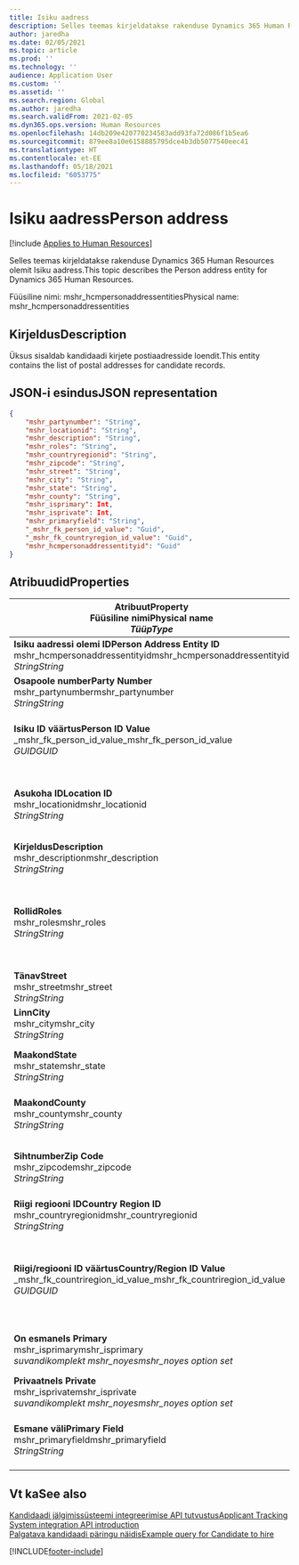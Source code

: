 ```yaml
---
title: Isiku aadress
description: Selles teemas kirjeldatakse rakenduse Dynamics 365 Human Resources olemit Isiku aadress.
author: jaredha
ms.date: 02/05/2021
ms.topic: article
ms.prod: ''
ms.technology: ''
audience: Application User
ms.custom: ''
ms.assetid: ''
ms.search.region: Global
ms.author: jaredha
ms.search.validFrom: 2021-02-05
ms.dyn365.ops.version: Human Resources
ms.openlocfilehash: 14db209e420770234583add93fa72d086f1b5ea6
ms.sourcegitcommit: 879ee8a10e6158885795dce4b3db5077540eec41
ms.translationtype: HT
ms.contentlocale: et-EE
ms.lasthandoff: 05/18/2021
ms.locfileid: "6053775"
---
```

# <a name="person-address"></a><span data-ttu-id="8b3ee-103">Isiku aadress</span><span class="sxs-lookup"><span data-stu-id="8b3ee-103">Person address</span></span>

[!include [Applies to Human Resources](../includes/applies-to-hr.md)]

<span data-ttu-id="8b3ee-104">Selles teemas kirjeldatakse rakenduse Dynamics 365 Human Resources olemit Isiku aadress.</span><span class="sxs-lookup"><span data-stu-id="8b3ee-104">This topic describes the Person address entity for Dynamics 365 Human Resources.</span></span>

<span data-ttu-id="8b3ee-105">Füüsiline nimi: mshr_hcmpersonaddressentities</span><span class="sxs-lookup"><span data-stu-id="8b3ee-105">Physical name: mshr_hcmpersonaddressentities</span></span>

## <a name="description"></a><span data-ttu-id="8b3ee-106">Kirjeldus</span><span class="sxs-lookup"><span data-stu-id="8b3ee-106">Description</span></span>

<span data-ttu-id="8b3ee-107">Üksus sisaldab kandidaadi kirjete postiaadresside loendit.</span><span class="sxs-lookup"><span data-stu-id="8b3ee-107">This entity contains the list of postal addresses for candidate records.</span></span>

## <a name="json-representation"></a><span data-ttu-id="8b3ee-108">JSON-i esindus</span><span class="sxs-lookup"><span data-stu-id="8b3ee-108">JSON representation</span></span>

```json
{
    "mshr_partynumber": "String",
    "mshr_locationid": "String",
    "mshr_description": "String",
    "mshr_roles": "String",
    "mshr_countryregionid": "String",
    "mshr_zipcode": "String",
    "mshr_street": "String",
    "mshr_city": "String",
    "mshr_state": "String",
    "mshr_county": "String",
    "mshr_isprimary": Int,
    "mshr_isprivate": Int,
    "mshr_primaryfield": "String",
    "_mshr_fk_person_id_value": "Guid",
    "_mshr_fk_countryregion_id_value": "Guid",
    "mshr_hcmpersonaddressentityid": "Guid"
}
```

## <a name="properties"></a><span data-ttu-id="8b3ee-109">Atribuudid</span><span class="sxs-lookup"><span data-stu-id="8b3ee-109">Properties</span></span>

| <span data-ttu-id="8b3ee-110">Atribuut</span><span class="sxs-lookup"><span data-stu-id="8b3ee-110">Property</span></span><br><span data-ttu-id="8b3ee-111">**Füüsiline nimi**</span><span class="sxs-lookup"><span data-stu-id="8b3ee-111">**Physical name**</span></span><br><span data-ttu-id="8b3ee-112">**_Tüüp_**</span><span class="sxs-lookup"><span data-stu-id="8b3ee-112">**_Type_**</span></span> | <span data-ttu-id="8b3ee-113">Kasuta</span><span class="sxs-lookup"><span data-stu-id="8b3ee-113">Use</span></span> | <span data-ttu-id="8b3ee-114">Kirjeldus</span><span class="sxs-lookup"><span data-stu-id="8b3ee-114">Description</span></span> |
| --- | --- | --- |
| <span data-ttu-id="8b3ee-115">**Isiku aadressi olemi ID**</span><span class="sxs-lookup"><span data-stu-id="8b3ee-115">**Person Address Entity ID**</span></span><br><span data-ttu-id="8b3ee-116">mshr_hcmpersonaddressentityid</span><span class="sxs-lookup"><span data-stu-id="8b3ee-116">mshr_hcmpersonaddressentityid</span></span><br><span data-ttu-id="8b3ee-117">*String*</span><span class="sxs-lookup"><span data-stu-id="8b3ee-117">*String*</span></span> | <span data-ttu-id="8b3ee-118">Kirjutuskaitstud</span><span class="sxs-lookup"><span data-stu-id="8b3ee-118">Read-only</span></span><br><span data-ttu-id="8b3ee-119">Nõutav</span><span class="sxs-lookup"><span data-stu-id="8b3ee-119">Required</span></span> | <span data-ttu-id="8b3ee-120">Olemi kirje süsteemi loodud kordumatu identifikaator.</span><span class="sxs-lookup"><span data-stu-id="8b3ee-120">System-generated unique identifier for the entity record.</span></span> |
| <span data-ttu-id="8b3ee-121">**Osapoole number**</span><span class="sxs-lookup"><span data-stu-id="8b3ee-121">**Party Number**</span></span><br><span data-ttu-id="8b3ee-122">mshr_partynumber</span><span class="sxs-lookup"><span data-stu-id="8b3ee-122">mshr_partynumber</span></span><br><span data-ttu-id="8b3ee-123">*String*</span><span class="sxs-lookup"><span data-stu-id="8b3ee-123">*String*</span></span> | <span data-ttu-id="8b3ee-124">Loe/kirjuta</span><span class="sxs-lookup"><span data-stu-id="8b3ee-124">Read/write</span></span><br><span data-ttu-id="8b3ee-125">Nõutav</span><span class="sxs-lookup"><span data-stu-id="8b3ee-125">Required</span></span> | <span data-ttu-id="8b3ee-126">Seotud osapoole (isiku) ID.</span><span class="sxs-lookup"><span data-stu-id="8b3ee-126">The ID of the associated party (person) record.</span></span> |
| <span data-ttu-id="8b3ee-127">**Isiku ID väärtus**</span><span class="sxs-lookup"><span data-stu-id="8b3ee-127">**Person ID Value**</span></span><br><span data-ttu-id="8b3ee-128">_mshr_fk_person_id_value</span><span class="sxs-lookup"><span data-stu-id="8b3ee-128">_mshr_fk_person_id_value</span></span><br><span data-ttu-id="8b3ee-129">*GUID*</span><span class="sxs-lookup"><span data-stu-id="8b3ee-129">*GUID*</span></span> | <span data-ttu-id="8b3ee-130">Kirjutuskaitstud</span><span class="sxs-lookup"><span data-stu-id="8b3ee-130">Read-only</span></span><br><span data-ttu-id="8b3ee-131">Nõutav</span><span class="sxs-lookup"><span data-stu-id="8b3ee-131">Required</span></span><br><span data-ttu-id="8b3ee-132">Võõrvõti: mshr_dirpersonentityid olemile mshr_dirpersonentity</span><span class="sxs-lookup"><span data-stu-id="8b3ee-132">Foreign key: mshr_dirpersonentityid of mshr_dirpersonentity</span></span> | <span data-ttu-id="8b3ee-133">Süsteemi loodud osapoole (isiku) olemi kirje kordumatu identifikaator.</span><span class="sxs-lookup"><span data-stu-id="8b3ee-133">The system-generated identifier of the party (person) entity record.</span></span> |
| <span data-ttu-id="8b3ee-134">**Asukoha ID**</span><span class="sxs-lookup"><span data-stu-id="8b3ee-134">**Location ID**</span></span><br><span data-ttu-id="8b3ee-135">mshr_locationid</span><span class="sxs-lookup"><span data-stu-id="8b3ee-135">mshr_locationid</span></span><br><span data-ttu-id="8b3ee-136">*String*</span><span class="sxs-lookup"><span data-stu-id="8b3ee-136">*String*</span></span> | <span data-ttu-id="8b3ee-137">Loe/kirjuta</span><span class="sxs-lookup"><span data-stu-id="8b3ee-137">Read/write</span></span><br><span data-ttu-id="8b3ee-138">Nõutav</span><span class="sxs-lookup"><span data-stu-id="8b3ee-138">Required</span></span> | <span data-ttu-id="8b3ee-139">Aadressikirje asukoha ID.</span><span class="sxs-lookup"><span data-stu-id="8b3ee-139">The location ID of the address record.</span></span> <span data-ttu-id="8b3ee-140">Seadistamine olemis mshr_logisticspostaladdresslocationcdsentity.</span><span class="sxs-lookup"><span data-stu-id="8b3ee-140">Set up in mshr_logisticspostaladdresslocationcdsentity entity.</span></span> |
| <span data-ttu-id="8b3ee-141">**Kirjeldus**</span><span class="sxs-lookup"><span data-stu-id="8b3ee-141">**Description**</span></span><br><span data-ttu-id="8b3ee-142">mshr_description</span><span class="sxs-lookup"><span data-stu-id="8b3ee-142">mshr_description</span></span><br><span data-ttu-id="8b3ee-143">*String*</span><span class="sxs-lookup"><span data-stu-id="8b3ee-143">*String*</span></span> | <span data-ttu-id="8b3ee-144">Loe/kirjuta</span><span class="sxs-lookup"><span data-stu-id="8b3ee-144">Read/write</span></span><br><span data-ttu-id="8b3ee-145">Nõutav</span><span class="sxs-lookup"><span data-stu-id="8b3ee-145">Required</span></span> | <span data-ttu-id="8b3ee-146">Kandidaadi aadressi kirjeldus.</span><span class="sxs-lookup"><span data-stu-id="8b3ee-146">A description of the candidate’s address.</span></span> |
| <span data-ttu-id="8b3ee-147">**Rollid**</span><span class="sxs-lookup"><span data-stu-id="8b3ee-147">**Roles**</span></span><br><span data-ttu-id="8b3ee-148">mshr_roles</span><span class="sxs-lookup"><span data-stu-id="8b3ee-148">mshr_roles</span></span><br><span data-ttu-id="8b3ee-149">*String*</span><span class="sxs-lookup"><span data-stu-id="8b3ee-149">*String*</span></span> | <span data-ttu-id="8b3ee-150">Loe/kirjuta</span><span class="sxs-lookup"><span data-stu-id="8b3ee-150">Read/write</span></span><br><span data-ttu-id="8b3ee-151">Nõutav</span><span class="sxs-lookup"><span data-stu-id="8b3ee-151">Required</span></span> | <span data-ttu-id="8b3ee-152">Aadressile määratud rollid.</span><span class="sxs-lookup"><span data-stu-id="8b3ee-152">The roles assigned for this address.</span></span> <span data-ttu-id="8b3ee-153">Määrata saab rohkem kui ühe rolli.</span><span class="sxs-lookup"><span data-stu-id="8b3ee-153">More than one role can be assigned.</span></span> <span data-ttu-id="8b3ee-154">Iga roll tuleb eraldada semikooloniga.</span><span class="sxs-lookup"><span data-stu-id="8b3ee-154">Each role should be separated by a semicolon.</span></span> <span data-ttu-id="8b3ee-155">Üksuses mshr_logisticslocationroleentity sisalduvad kehtivad väärtused.</span><span class="sxs-lookup"><span data-stu-id="8b3ee-155">Valid values contained in the mshr_logisticslocationroleentity entity.</span></span> |
| <span data-ttu-id="8b3ee-156">**Tänav**</span><span class="sxs-lookup"><span data-stu-id="8b3ee-156">**Street**</span></span><br><span data-ttu-id="8b3ee-157">mshr_street</span><span class="sxs-lookup"><span data-stu-id="8b3ee-157">mshr_street</span></span><br><span data-ttu-id="8b3ee-158">*String*</span><span class="sxs-lookup"><span data-stu-id="8b3ee-158">*String*</span></span> | <span data-ttu-id="8b3ee-159">Loe/kirjuta</span><span class="sxs-lookup"><span data-stu-id="8b3ee-159">Read/write</span></span><br><span data-ttu-id="8b3ee-160">Valikuline</span><span class="sxs-lookup"><span data-stu-id="8b3ee-160">Optional</span></span> | <span data-ttu-id="8b3ee-161">Majanumber.</span><span class="sxs-lookup"><span data-stu-id="8b3ee-161">The street number.</span></span> |
| <span data-ttu-id="8b3ee-162">**Linn**</span><span class="sxs-lookup"><span data-stu-id="8b3ee-162">**City**</span></span><br><span data-ttu-id="8b3ee-163">mshr_city</span><span class="sxs-lookup"><span data-stu-id="8b3ee-163">mshr_city</span></span><br><span data-ttu-id="8b3ee-164">*String*</span><span class="sxs-lookup"><span data-stu-id="8b3ee-164">*String*</span></span> | <span data-ttu-id="8b3ee-165">Loe/kirjuta</span><span class="sxs-lookup"><span data-stu-id="8b3ee-165">Read/write</span></span><br><span data-ttu-id="8b3ee-166">Valikuline</span><span class="sxs-lookup"><span data-stu-id="8b3ee-166">Optional</span></span> | <span data-ttu-id="8b3ee-167">Aadressi linn.</span><span class="sxs-lookup"><span data-stu-id="8b3ee-167">The city of the address.</span></span> <span data-ttu-id="8b3ee-168">Olemi mshr_logisticsaddresscityentity seadistamine.</span><span class="sxs-lookup"><span data-stu-id="8b3ee-168">Set up in mshr_logisticsaddresscityentity entity.</span></span> |
| <span data-ttu-id="8b3ee-169">**Maakond**</span><span class="sxs-lookup"><span data-stu-id="8b3ee-169">**State**</span></span><br><span data-ttu-id="8b3ee-170">mshr_state</span><span class="sxs-lookup"><span data-stu-id="8b3ee-170">mshr_state</span></span><br><span data-ttu-id="8b3ee-171">*String*</span><span class="sxs-lookup"><span data-stu-id="8b3ee-171">*String*</span></span> | <span data-ttu-id="8b3ee-172">Loe/kirjuta</span><span class="sxs-lookup"><span data-stu-id="8b3ee-172">Read/write</span></span><br><span data-ttu-id="8b3ee-173">Valikuline</span><span class="sxs-lookup"><span data-stu-id="8b3ee-173">Optional</span></span> | <span data-ttu-id="8b3ee-174">Aadressi maakond.</span><span class="sxs-lookup"><span data-stu-id="8b3ee-174">The state of the address.</span></span> <span data-ttu-id="8b3ee-175">Olemi mshr_logisticsaddressstateentity seadistamine.</span><span class="sxs-lookup"><span data-stu-id="8b3ee-175">Set up in mshr_logisticsaddressstateentity entity.</span></span> |
| <span data-ttu-id="8b3ee-176">**Maakond**</span><span class="sxs-lookup"><span data-stu-id="8b3ee-176">**County**</span></span><br><span data-ttu-id="8b3ee-177">mshr_county</span><span class="sxs-lookup"><span data-stu-id="8b3ee-177">mshr_county</span></span><br><span data-ttu-id="8b3ee-178">*String*</span><span class="sxs-lookup"><span data-stu-id="8b3ee-178">*String*</span></span> | <span data-ttu-id="8b3ee-179">Loe/kirjuta</span><span class="sxs-lookup"><span data-stu-id="8b3ee-179">Read/write</span></span><br><span data-ttu-id="8b3ee-180">Valikuline</span><span class="sxs-lookup"><span data-stu-id="8b3ee-180">Optional</span></span> | <span data-ttu-id="8b3ee-181">Aadressi maakond.</span><span class="sxs-lookup"><span data-stu-id="8b3ee-181">The county of the address.</span></span> <span data-ttu-id="8b3ee-182">Olemi mshr_logisticsaddresscountyentity seadistamine.</span><span class="sxs-lookup"><span data-stu-id="8b3ee-182">Set up in mshr_logisticsaddresscountyentity entity.</span></span> |
| <span data-ttu-id="8b3ee-183">**Sihtnumber**</span><span class="sxs-lookup"><span data-stu-id="8b3ee-183">**Zip Code**</span></span><br><span data-ttu-id="8b3ee-184">mshr_zipcode</span><span class="sxs-lookup"><span data-stu-id="8b3ee-184">mshr_zipcode</span></span><br><span data-ttu-id="8b3ee-185">*String*</span><span class="sxs-lookup"><span data-stu-id="8b3ee-185">*String*</span></span> | <span data-ttu-id="8b3ee-186">Loe/kirjuta</span><span class="sxs-lookup"><span data-stu-id="8b3ee-186">Read/write</span></span><br><span data-ttu-id="8b3ee-187">Valikuline</span><span class="sxs-lookup"><span data-stu-id="8b3ee-187">Optional</span></span> | <span data-ttu-id="8b3ee-188">Aadressi sihtnumber/postikood.</span><span class="sxs-lookup"><span data-stu-id="8b3ee-188">The zip/postal code of the address.</span></span> <span data-ttu-id="8b3ee-189">Olemi mshr_logisticsaddresspostalcodeentity seadistamine.</span><span class="sxs-lookup"><span data-stu-id="8b3ee-189">Set up in mshr_logisticsaddresspostalcodeentity entity.</span></span> |
| <span data-ttu-id="8b3ee-190">**Riigi regiooni ID**</span><span class="sxs-lookup"><span data-stu-id="8b3ee-190">**Country Region ID**</span></span><br><span data-ttu-id="8b3ee-191">mshr_countryregionid</span><span class="sxs-lookup"><span data-stu-id="8b3ee-191">mshr_countryregionid</span></span><br><span data-ttu-id="8b3ee-192">*String*</span><span class="sxs-lookup"><span data-stu-id="8b3ee-192">*String*</span></span> | <span data-ttu-id="8b3ee-193">Loe/kirjuta</span><span class="sxs-lookup"><span data-stu-id="8b3ee-193">Read/write</span></span><br><span data-ttu-id="8b3ee-194">Valikuline</span><span class="sxs-lookup"><span data-stu-id="8b3ee-194">Optional</span></span> | <span data-ttu-id="8b3ee-195">Aadressi riik või regioon.</span><span class="sxs-lookup"><span data-stu-id="8b3ee-195">The country or region of the address.</span></span> |
| <span data-ttu-id="8b3ee-196">**Riigi/regiooni ID väärtus**</span><span class="sxs-lookup"><span data-stu-id="8b3ee-196">**Country/Region ID Value**</span></span><br><span data-ttu-id="8b3ee-197">_mshr_fk_countriregion_id_value</span><span class="sxs-lookup"><span data-stu-id="8b3ee-197">_mshr_fk_countriregion_id_value</span></span><br><span data-ttu-id="8b3ee-198">*GUID*</span><span class="sxs-lookup"><span data-stu-id="8b3ee-198">*GUID*</span></span> | <span data-ttu-id="8b3ee-199">Kirjutuskaitstud</span><span class="sxs-lookup"><span data-stu-id="8b3ee-199">Read-only</span></span><br><span data-ttu-id="8b3ee-200">Valikuline</span><span class="sxs-lookup"><span data-stu-id="8b3ee-200">Optional</span></span><br><span data-ttu-id="8b3ee-201">Võõrvõti: mshr_logisticaddresscountryregionentityid olemist mshr_logisticsaddresscountryregionentity</span><span class="sxs-lookup"><span data-stu-id="8b3ee-201">Foreign key: mshr_logisticaddresscountryregionentityid of mshr_logisticsaddresscountryregionentity</span></span> | <span data-ttu-id="8b3ee-202">Süsteemi loodud aadressi riigi/regiooni ainuidentifikaator.</span><span class="sxs-lookup"><span data-stu-id="8b3ee-202">System-generated unique identifier of the country/region of the address.</span></span> |
| <span data-ttu-id="8b3ee-203">**On esmane**</span><span class="sxs-lookup"><span data-stu-id="8b3ee-203">**Is Primary**</span></span><br><span data-ttu-id="8b3ee-204">mshr_isprimary</span><span class="sxs-lookup"><span data-stu-id="8b3ee-204">mshr_isprimary</span></span><br><span data-ttu-id="8b3ee-205">*suvandikomplekt mshr_noyes*</span><span class="sxs-lookup"><span data-stu-id="8b3ee-205">*mshr_noyes option set*</span></span> | <span data-ttu-id="8b3ee-206">Loe/kirjuta</span><span class="sxs-lookup"><span data-stu-id="8b3ee-206">Read/write</span></span><br><span data-ttu-id="8b3ee-207">Nõutav</span><span class="sxs-lookup"><span data-stu-id="8b3ee-207">Required</span></span> | <span data-ttu-id="8b3ee-208">Näitab, kas see aadress on määratletud rolli isiku esmane aadress.</span><span class="sxs-lookup"><span data-stu-id="8b3ee-208">Identifies whether this address is the primary address for the person of the defined role.</span></span> |
| <span data-ttu-id="8b3ee-209">**Privaatne**</span><span class="sxs-lookup"><span data-stu-id="8b3ee-209">**Is Private**</span></span><br><span data-ttu-id="8b3ee-210">mshr_isprivate</span><span class="sxs-lookup"><span data-stu-id="8b3ee-210">mshr_isprivate</span></span><br><span data-ttu-id="8b3ee-211">*suvandikomplekt mshr_noyes*</span><span class="sxs-lookup"><span data-stu-id="8b3ee-211">*mshr_noyes option set*</span></span> | <span data-ttu-id="8b3ee-212">Loe/kirjuta</span><span class="sxs-lookup"><span data-stu-id="8b3ee-212">Read/write</span></span><br><span data-ttu-id="8b3ee-213">Nõutav</span><span class="sxs-lookup"><span data-stu-id="8b3ee-213">Required</span></span> | <span data-ttu-id="8b3ee-214">Näitab, kas see aadress on isiku privaatne aadress.</span><span class="sxs-lookup"><span data-stu-id="8b3ee-214">Identifies whether this address is a private address for the person.</span></span> |
| <span data-ttu-id="8b3ee-215">**Esmane väli**</span><span class="sxs-lookup"><span data-stu-id="8b3ee-215">**Primary Field**</span></span><br><span data-ttu-id="8b3ee-216">mshr_primaryfield</span><span class="sxs-lookup"><span data-stu-id="8b3ee-216">mshr_primaryfield</span></span><br><span data-ttu-id="8b3ee-217">*String*</span><span class="sxs-lookup"><span data-stu-id="8b3ee-217">*String*</span></span> | <span data-ttu-id="8b3ee-218">Kirjutuskaitstud</span><span class="sxs-lookup"><span data-stu-id="8b3ee-218">Read-only</span></span><br><span data-ttu-id="8b3ee-219">Nõutav</span><span class="sxs-lookup"><span data-stu-id="8b3ee-219">Required</span></span> | <span data-ttu-id="8b3ee-220">Väli, mida kasutatakse üksusekirje esmase ID-na.</span><span class="sxs-lookup"><span data-stu-id="8b3ee-220">Field used as a primary identifier of the entity record.</span></span> <span data-ttu-id="8b3ee-221">Osapoole numbri ja asukoha ID kombinatsioon.</span><span class="sxs-lookup"><span data-stu-id="8b3ee-221">Combination of party number and location ID.</span></span> |

## <a name="see-also"></a><span data-ttu-id="8b3ee-222">Vt ka</span><span class="sxs-lookup"><span data-stu-id="8b3ee-222">See also</span></span>

[<span data-ttu-id="8b3ee-223">Kandidaadi jälgimissüsteemi integreerimise API tutvustus</span><span class="sxs-lookup"><span data-stu-id="8b3ee-223">Applicant Tracking System integration API introduction</span></span>](hr-admin-integration-ats-api-introduction.md)<br>
[<span data-ttu-id="8b3ee-224">Palgatava kandidaadi päringu näidis</span><span class="sxs-lookup"><span data-stu-id="8b3ee-224">Example query for Candidate to hire</span></span>](hr-admin-integration-ats-api-candidate-to-hire-example-query.md)



[!INCLUDE[footer-include](../includes/footer-banner.md)]